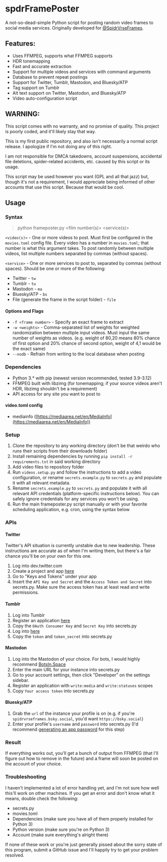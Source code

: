 # spdrFramePoster
A not-so-dead-simple Python script for posting random video frames to social media services. Originally developed for [@SpidrVrseFrames](twitter.com/spidrVrseFrames).
## Features:
 - Uses FFMPEG, supports what FFMPEG supports
 - HDR tonemapping
 - Fast and accurate extraction
 - Support for multiple videos and services with command arguments
 - Database to prevent repeat postings
 - Support for Twitter, Tumblr, Mastodon, and Bluesky/ATP
 - Tag support on Tumblr
 - Alt text support on Twitter, Mastodon, and Bluesky/ATP
 - Video auto-configuration script
## WARNING:
This script comes with no warranty, and no promise of quality. This project is poorly coded, and it'll likely stay that way.

This is my first public repository, and also isn't necessarily a normal script release. I apologize if I'm not doing any of this right.

I am not responsible for DMCA takedowns, account suspensions, accidental file deletions, spider-related accidents, etc. caused by this script or its usage.

This script may be used however you want (GPL and all that jazz) but, though it's not a requirement, I would appreciate being informed of other accounts that use this script. Because that would be cool.
## Usage
### Syntax
> python frameposter.py \<film number(s)\> \<service(s)\>
 
`<video(s)>` - One or more videos to post. Must first be configured in the `movies.toml` config file. Every video has a number in `movies.toml`; that number is what this argument takes. To post randomly between multiple videos, list multiple numbers separated by commas (without spaces). 

`<service>` - One or more services to post to, separated by commas (without spaces). Should be one or more of the following:
- Twitter - `tw`
- Tumblr - `tu`
- Mastodon - `ma`
- Bluesky/ATP - `bs`
- File (generate the frame in the script folder) - `file`
#### Options and Flags
- `-f <frame number>` - Specify an exact frame to extract
- `-w <weights>` - Comma-separated list of weights for weighted randomization between multiple input videos. Must input the same number of weights as videos. (e.g. weight of 80,20 means 80% chance of first option and 20% chance of second option, weight of 4,1 would be the exact same)
- `--nodb` - Refrain from writing to the local database when posting
### Dependencies
- Python 3\.* with pip (newest version recommended, tested 3.9-3.12)
- FFMPEG built with libzimg (for tonemapping; if your source videos aren't HDR, libzimg shouldn't be a requirement)
- API access for any site you want to post to
#### video.toml config
- mediainfo ([https://mediaarea.net/en/MediaInfo](https://mediaarea.net/en/MediaInfo))
### Setup
1. Clone the repository to any working directory (don't be that weirdo who runs their scripts from their downloads folder)
2. Install remaining dependencies by running `pip install -r requirements.txt` in said working directory
3. Add video files to repository folder
4. Run `videos.setup.py` and follow the instructions to add a video configuration, or rename `secrets.example.py` to `secrets.py` and populate it with all relevant metadata.
5. Rename `secrets.example.py` to `secrets.py` and populate it with all relevant API credentials (platform-specific instructions below). You can safely ignore credentials for any services you won't be using.
6. Run the main frameposter.py script manually or with your favorite scheduling application, e.g. cron, using the syntax below
### APIs
#### Twitter
Twitter's API situation is currently unstable due to new leadership. These instructions are accurate as of when I'm writing them, but there's a fair chance you'll be on your own for this one.
1. Log into dev.twitter.com
2. Create a project and app [here](https://developer.twitter.com/en/portal/projects-and-apps)
3. Go to "Keys and Tokens" under your app
4. Insert the `API Key and Secret` and the `Access Token and Secret` into secrets.py. Make sure the access token has at least read and write permissions.
#### Tumblr
1. Log into Tumblr
2. Register an application [here](https://www.tumblr.com/oauth/apps)
3. Copy the `OAuth Consumer Key` and `Secret Key` into secrets.py
4. Log into [here](https://api.tumblr.com/console/calls/user/info)
5. Copy the `token` and `token_secret` into secrets.py
#### Mastodon
1. Log into the Mastodon of your choice. For bots, I would highly recommend [BotsIn.Space](https://botsin.space)
2. Enter the main URL for your instance into secrets.py
3. Go to your account settings, then click "Developer" on the settings sidebar.
4. Register an application with `write:media` and `write:statuses` scopes
5. Copy `Your access token` into secrets.py
#### Bluesky/ATP
1. Grab the `url` of the instance your profile is on (e.g. if you're `spidrvrseframes.bsky.social`, you'd want `https://bsky.social`)
2. Enter your profile's `username` and `password` into secrets.py (I'd recommend [generating an app password](https://bsky.app/settings/app-passwords) for this step)
### Result
If everything works out, you'll get a bunch of output from FFMPEG (that I'll figure out how to remove in the future) and a frame will soon be posted on the account of your choice. 
### Troubleshooting
I haven't implemented a lot of error handling yet, and I'm not sure how well this'll work on other machines. If you get an error and don't know what it means, double check the following:
 - secrets.py
 - movies.toml
 - Dependencies (make sure you have all of them properly installed for Python 3)
 - Python version (make sure you're on Python 3)
 - Account (make sure everything's alright there)
 
If none of these work or you're just generally pissed about the sorry state of this program, submit a GitHub issue and I'll happily try to get your problem resolved.
